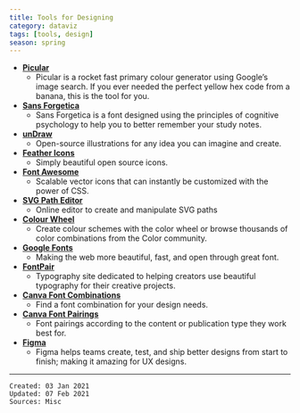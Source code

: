 ```yaml
---
title: Tools for Designing
category: dataviz
tags: [tools, design]
season: spring
---
```

 
* [**Picular**](https://picular.co/)
	* Picular is a rocket fast primary colour generator using Google’s image search. If you ever needed the perfect yellow hex code from a banana, this is the tool for you.
* [**Sans Forgetica**](https://sansforgetica.rmit.edu.au/)
	* Sans Forgetica is a font designed using the principles of cognitive psychology to help you to better remember your study notes.
 * [**unDraw**](https://undraw.co/illustrations)
	 * Open-source illustrations for any idea you can imagine and create.
* [**Feather Icons**](https://feathericons.com/)
	* Simply beautiful open source icons.
* [**Font Awesome**](https://fontawesome.com/v4.7.0/icons/)
	* Scalable vector icons that can instantly be customized with the power of CSS.
* [**SVG Path Editor**](https://github.com/Yqnn/svg-path-editor)
	* Online editor to create and manipulate SVG paths
 * [**Colour Wheel**](https://color.adobe.com/create/color-wheel)
	 * Create colour schemes with the color wheel or browse thousands of color combinations from the Color community.
 * [**Google Fonts**](https://fonts.google.com/)
	 * Making the web more beautiful, fast, and open through great font.
 * [**FontPair**](https://fontpair.co/)
	 * Typography site dedicated to helping creators use beautiful typography for their creative projects.
 * [**Canva Font Combinations**](https://www.canva.com/font-combinations/)
	 * Find a font combination for your design needs.
 * [**Canva Font Pairings**](https://www.canva.com/learn/the-ultimate-guide-to-font-pairing/)
	 *  Font pairings according to the content or publication type they work best for.
 *  [**Figma**](https://www.figma.com/)
	 *  Figma helps teams create, test, and ship better designs from start to finish; making it amazing for UX designs.

---
 
    Created: 03 Jan 2021
    Updated: 07 Feb 2021
	Sources: Misc